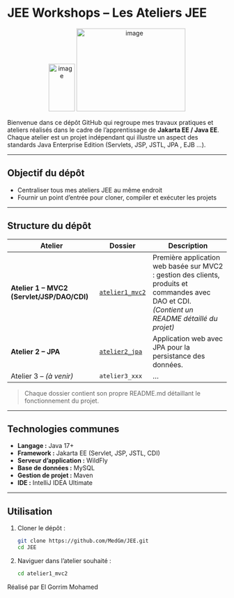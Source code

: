 # JEE Workshops – Les Ateliers JEE

<p align="center">
  <img width="60" height="109" alt="image" src="https://github.com/user-attachments/assets/95f415be-76cf-46e5-b6e2-2ebfa8ed9f5e" />
  <img width="250" height="190" alt="image" src="https://github.com/user-attachments/assets/b13e3e29-92c7-4db8-b362-d24ab0a8c57c" />
</p>

Bienvenue dans ce dépôt GitHub qui regroupe mes travaux pratiques et ateliers réalisés dans le cadre de l’apprentissage de **Jakarta EE / Java EE**.  
Chaque atelier est un projet indépendant qui illustre un aspect des standards Java Enterprise Edition (Servlets, JSP, JSTL, JPA , EJB ...).

---

## Objectif du dépôt

- Centraliser tous mes ateliers JEE au même endroit
- Fournir un point d’entrée pour cloner, compiler et exécuter les projets

---

## Structure du dépôt

| Atelier | Dossier | Description |
|---------|---------|-------------|
| **Atelier 1 – MVC2 (Servlet/JSP/DAO/CDI)** | [`atelier1_mvc2`](atelier1_mvc2/) | Première application web basée sur MVC2 : gestion des clients, produits et commandes avec DAO et CDI. *(Contient un README détaillé du projet)* |
| **Atelier 2 – JPA** | [`atelier2_jpa`](https://github.com/MedGm/JEE/tree/master/atelier2_jpa) | Application web avec JPA pour la persistance des données. |
| Atelier 3 – *(à venir)* | `atelier3_xxx` | … |

> Chaque dossier contient son propre README.md détaillant le fonctionnement du projet.

---

## Technologies communes

- **Langage :** Java 17+  
- **Framework :** Jakarta EE (Servlet, JSP, JSTL, CDI)  
- **Serveur d’application :** WildFly  
- **Base de données :** MySQL  
- **Gestion de projet :** Maven  
- **IDE :** IntelliJ IDEA Ultimate  

---

## Utilisation

1. Cloner le dépôt :
   ```bash
   git clone https://github.com/MedGm/JEE.git
   cd JEE
   ```

2. Naviguer dans l’atelier souhaité :
   ```bash
   cd atelier1_mvc2
   ```

   
Réalisé par El Gorrim Mohamed
  
